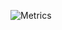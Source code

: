 ![Metrics](https://metrics.lecoq.io/BrunoWilkinson?template=classic&isocalendar=1&isocalendar.duration=half-year&config.timezone=Europe%2FLondon)
